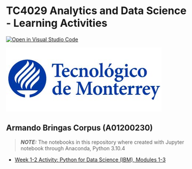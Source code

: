 # TC4029 Analytics and Data Science - Learning Activities

[![Open in Visual Studio Code](https://classroom.github.com/assets/open-in-vscode-c66648af7eb3fe8bc4f294546bfd86ef473780cde1dea487d3c4ff354943c9ae.svg)](https://classroom.github.com/online_ide?assignment_repo_id=8461903&assignment_repo_type=AssignmentRepo)

![itesm](/img/LogoTec2.jpg)

## Armando Bringas Corpus (A01200230)

> **_NOTE:_** The notebooks in this repository where created with Jupyter notebook through Anaconda, Python 3.10.4

* [Week 1-2 Activity: Python for Data Science (IBM), Modules 1-3](Activity_week_1-2-Python_for_Data_Science-IBM)
